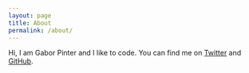 ```yaml
---
layout: page
title: About
permalink: /about/
---
```

Hi, I am Gabor Pinter and I like to code. You can find me on [Twitter](http://twitter.com/gaboratorium) and [GitHub](http://github.com/gaboratorium).